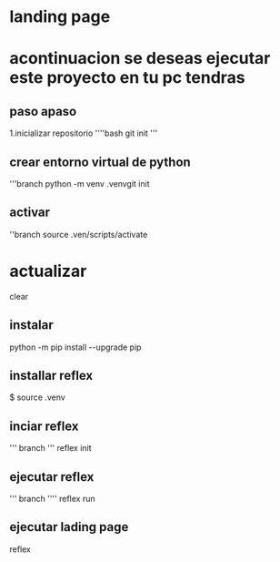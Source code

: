 # landing page
# acontinuacion se deseas ejecutar este proyecto en tu pc tendras 
## paso apaso
1.inicializar repositorio
''''bash
git init
'''
## crear entorno virtual de python
'''branch
python -m venv .venvgit init

## activar
''branch
source  .ven/scripts/activate

# actualizar
clear

## instalar

 python -m pip install --upgrade pip
## installar reflex

$ source .venv 

## inciar reflex
'''
branch
''' reflex init
## ejecutar reflex

'''
branch
''''
reflex run

## ejecutar lading page

reflex